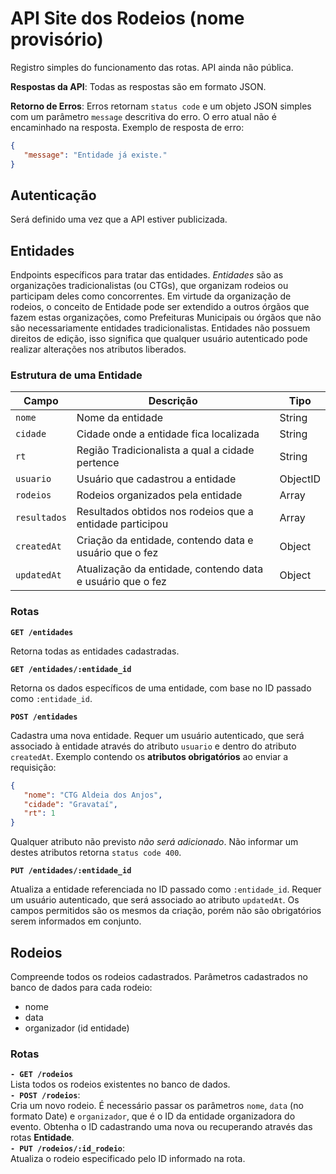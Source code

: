 # API Site dos Rodeios (nome provisório)

Registro simples do funcionamento das rotas. API ainda não pública.

**Respostas da API**: Todas as respostas são em formato JSON.

**Retorno de Erros**: Erros retornam `status code` e um objeto JSON simples com um parâmetro `message` descritiva do erro. O erro atual não é encaminhado na resposta. Exemplo de resposta de erro:

```json
{
   "message": "Entidade já existe."
}
```

## Autenticação

Será definido uma vez que a API estiver publicizada.

## Entidades
Endpoints específicos para tratar das entidades. _Entidades_ são as organizações tradicionalistas (ou CTGs), que organizam rodeios ou participam deles como concorrentes. Em virtude da organização de rodeios, o conceito de Entidade pode ser extendido a outros órgãos que fazem estas organizações, como Prefeituras Municipais ou órgãos que não são necessariamente entidades tradicionalistas. Entidades não possuem direitos de edição, isso significa que qualquer usuário autenticado pode realizar alterações nos atributos liberados.

### Estrutura de uma Entidade

Campo | Descrição | Tipo
---|---|---
`nome` | Nome da entidade | String
`cidade` | Cidade onde a entidade fica localizada | String
`rt` | Região Tradicionalista a qual a cidade pertence | String
`usuario` | Usuário que cadastrou a entidade | ObjectID
`rodeios` | Rodeios organizados pela entidade | Array
`resultados` | Resultados obtidos nos rodeios que a entidade participou | Array
`createdAt` | Criação da entidade, contendo data e usuário que o fez | Object
`updatedAt` | Atualização da entidade, contendo data e usuário que o fez | Object

### Rotas

**`GET /entidades`**

Retorna todas as entidades cadastradas.

**`GET /entidades/:entidade_id`**

Retorna os dados específicos de uma entidade, com base no ID passado como `:entidade_id`.

**`POST /entidades`**

Cadastra uma nova entidade. Requer um usuário autenticado, que será associado à entidade através do atributo `usuario` e dentro do atributo `createdAt`. Exemplo contendo os **atributos obrigatórios** ao enviar a requisição:
```json
{
   "nome": "CTG Aldeia dos Anjos",
   "cidade": "Gravataí",
   "rt": 1
}
```
Qualquer atributo não previsto _não será adicionado_. Não informar um destes atributos retorna `status code 400`.

**`PUT /entidades/:entidade_id`**

Atualiza a entidade referenciada no ID passado como `:entidade_id`. Requer um usuário autenticado, que será associado ao atributo `updatedAt`. Os campos permitidos são os mesmos da criação, porém não são obrigatórios serem informados em conjunto.

## Rodeios

Compreende todos os rodeios cadastrados. Parâmetros cadastrados no banco de dados para cada rodeio:

- nome
- data
- organizador (id entidade)

### Rotas

**`- GET /rodeios`**<br />
Lista todos os rodeios existentes no banco de dados.<br />
**`- POST /rodeios`**:<br />
Cria um novo rodeio. É necessário passar os parâmetros `nome`, `data` (no formato Date) e `organizador`, que é o ID da entidade organizadora do evento. Obtenha o ID cadastrando uma nova ou recuperando através das rotas **Entidade**.<br />
**`- PUT /rodeios/:id_rodeio`**:<br />
Atualiza o rodeio especificado pelo ID informado na rota.<br />
